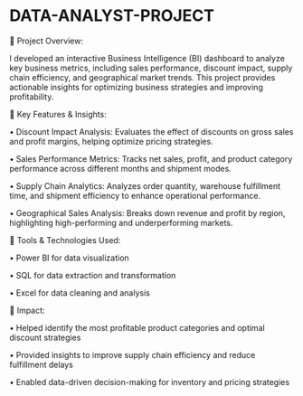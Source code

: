 # DATA-ANALYST-PROJECT

	Project Overview:

I developed an interactive Business Intelligence (BI) dashboard to analyze key business metrics, including sales performance, discount impact, supply chain efficiency, and geographical market trends. This project provides actionable insights for optimizing business strategies and improving profitability.

	Key Features & Insights:

•	Discount Impact Analysis: Evaluates the effect of discounts on gross sales and profit margins, helping optimize pricing strategies.

•	Sales Performance Metrics: Tracks net sales, profit, and product category performance across different months and shipment modes.

•	Supply Chain Analytics: Analyzes order quantity, warehouse fulfillment time, and shipment efficiency to enhance operational performance.

•	 Geographical Sales Analysis: Breaks down revenue and profit by region, highlighting high-performing and underperforming markets.

	Tools & Technologies Used:

•	Power BI for data visualization

•	SQL for data extraction and transformation

•	Excel for data cleaning and analysis

	Impact:

•	Helped identify the most profitable product categories and optimal discount strategies

•	Provided insights to improve supply chain efficiency and reduce fulfillment delays

•	Enabled data-driven decision-making for inventory and pricing strategies
